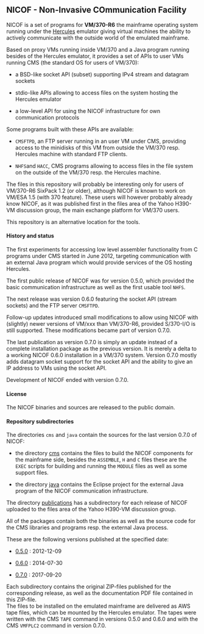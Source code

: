 ## NICOF - Non-Invasive COmmunication Facility

NICOF is a set of programs for **VM/370-R6** the mainframe operating system
running under the [Hercules](http://www.hercules-390.eu/) emulator giving virtual
machines the ability to actively communicate with the outside world of the emulated
mainframe.

Based on proxy VMs running inside VM/370 and a Java program running besides of
the Hercules emulator, it provides a set of APIs to user VMs running CMS (the
standard OS for users of VM/370):

- a BSD-like socket API (subset) supporting IPv4 stream and datagram sockets

- stdio-like APIs allowing to access files on the system hosting the Hercules emulator

- a low-level API for using the NICOF infrastructure for own communication protocols

Some programs built with these APIs are available:

- `CMSFTPD`, an FTP server running in an user VM under CMS, providing access to the
minidisks of this VM from outside the VM/370 resp. Hercules machine with standard FTP
clients.

- `NHFS`and `HACC`, CMS programs allowing to access files in the file system on
the outside of the VM/370 resp. the Hercules machine.

The files in this repository will probably be interesting only for users
of VM/370-R6 SixPack 1.2 (or older), although NICOF is known to work on VM/ESA 1.5
(with 370 feature). These users will however probably already know NICOF, as it was published
first in the files area of the Yahoo H390-VM discussion group, the main exchange
platform for VM/370 users.

This repository is an alternative location for the tools.

#### History and status

The first experiments for accessing low level assembler functionality from C programs
under CMS started in June 2012, targeting communication with an external Java program
which would provide services of the OS hosting Hercules.

The first public release of NICOF was for version 0.5.0, which provided the basic
communication infrastructure as well as the first usable tool `NHFS`.

The next release was version 0.6.0 featuring the socket API (stream sockets)
and the FTP server `CMSFTPD`.

Follow-up updates introduced small modifications to allow using NICOF with (slightly)
newer versions of VM/xxx than VM/370-R6, provided S/370-I/O is still supported.
These modifications became part of version 0.7.0. 

The last publication as version 0.7.0 is simply an update instead of a complete
installation package as the previous version. It is merely a delta to a working NICOF
0.6.0 installation in a VM/370 system. Version 0.7.0 mostly adds datagram socket support
for the socket API and the ability to give an IP address to VMs using the socket API. 

Development of NICOF ended with version 0.7.0.

#### License

The NICOF binaries and sources are released to the public domain.

#### Repository subdirectories 

The directories `cms` and `java` contain the sources for the last version 0.7.0
of NICOF:

- the directory [cms](./cms) contains the files to build the NICOF components for the mainframe
side, besides the `ASSEMBLE`, `H` and `C` files these are the `EXEC` scripts for building and running
the `MODULE` files as well as some support files.

- the directory [java](./java) contains the Eclipse project for the external Java program
of the NICOF communication infrastructure.

The directory [publications](./publications) has a subdirectory for each release of NICOF uploaded
to the files area of the Yahoo H390-VM discussion group.

All of the packages contain both the binaries as well as the source code for the CMS libraries
and programs resp. the external Java process. 

These are the following versions published at the specified date:

- [0.5.0](./publications/v0.5.0) : 2012-12-09

- [0.6.0](./publications/v0.6.0) : 2014-07-30

- [0.7.0](./publications/v0.7.0) : 2017-09-20

Each subdirectory contains the original ZIP-files published for the
corresponding release, as well as the documentation PDF file contained
in this ZIP-file.    
The files to be installed on the emulated mainframe are delivered as AWS
tape files, which can be mounted by the Hercules emulator. The tapes were
written with the CMS `TAPE` command in versions 0.5.0 and 0.6.0 and with
the CMS `VMFPLC2` command in version 0.7.0. 
